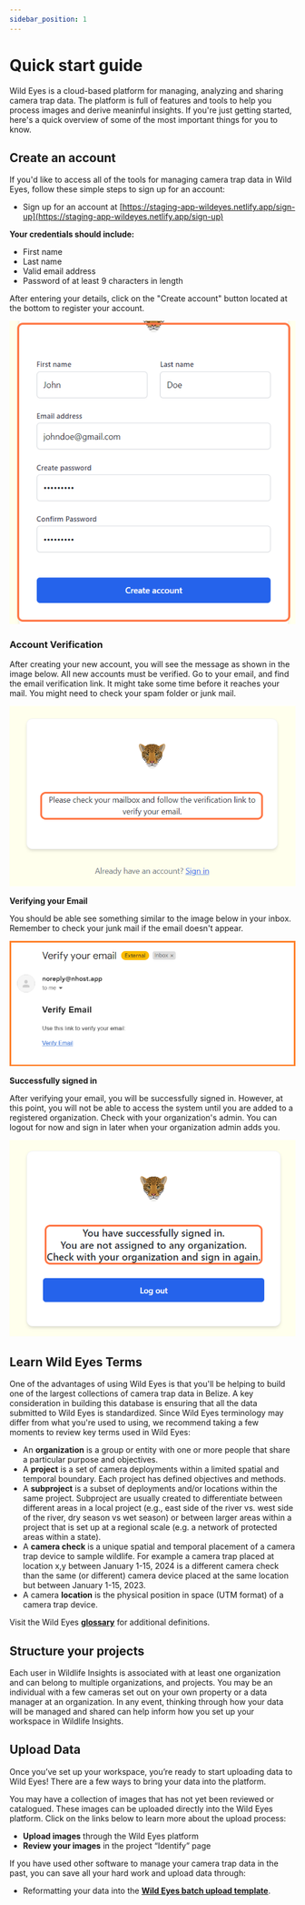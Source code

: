 ```yaml
---
sidebar_position: 1
---
```


# Quick start guide   

Wild Eyes is a cloud-based platform for managing, analyzing and sharing camera trap data. The platform is full of features and tools to help you process images and derive meaninful insights. If you're just getting started, here's a quick overview of some of the most important things for you to know. 


## Create an account

If you'd like to access all of the tools for managing camera trap data in Wild Eyes, follow these simple steps to sign up for an account:

- Sign up for an account at [https://staging-app-wildeyes.netlify.app/sign-up](https://staging-app-wildeyes.netlify.app/sign-up)

**Your credentials should include:** 

- First name
- Last name
- Valid email address 
- Password of at least 9 characters in length

After entering your details, click on the "Create account" button located at the bottom to register your account.

<!-- Picture Here -->
![](../getting-started-images/sign-in-or-create-account/create-account.png)  


### Account Verification

After creating your new account, you will see the message as shown in the image below. All new accounts must be verified. Go to your email, and find the email verification link. It might take some time before it reaches your mail. You might need to check your spam folder or junk mail.


<!-- Picture Here -->
![](../getting-started-images/sign-in-or-create-account/verify.png)


**Verifying your Email**

You should be able see something similar to the image below in your inbox. Remember to check your junk mail if the email doesn't appear.

<!-- Picture Here -->
![](../getting-started-images/sign-in-or-create-account/verification.png) 


**Successfully signed in**

After verifying your email, you will be successfully signed in. However, at this point, you will not be able to access the system until you are added to a registered organization. Check with your organization's admin. You can logout for now and sign in later when your organization admin adds you. 

<!-- Picture Here -->
![](../getting-started-images/sign-in-or-create-account/signedin.png)

## Learn Wild Eyes Terms
One of the advantages of using Wild Eyes is that you'll be helping to build one of the largest collections of camera trap data in Belize. A key consideration in building this database is ensuring that all the data submitted to Wild Eyes is standardized. Since Wild Eyes terminology may differ from what you're used to using, we recommend taking a few moments to review key terms used in Wild Eyes:

- An **organization** is a group or entity with one or more people that share a particular purpose and objectives.
- A **project** is a set of camera deployments within a limited spatial and temporal boundary. Each project has defined objectives and methods.
- A **subproject** is a subset of deployments and/or locations within the same project. Subproject are usually created to differentiate between different areas in a local project (e.g., east side of the river vs. west side of the river, dry season vs wet season) or between larger areas within a project that is set up at a regional scale (e.g. a network of protected areas within a state).
- A **camera check** is a unique spatial and temporal placement of a camera trap device to sample wildlife. For example a camera trap placed at location x,y between January 1-15, 2024 is a different camera check than the same (or different) camera device placed at the same location but between January 1-15, 2023.
- A camera **location** is the physical position in space (UTM format) of a camera trap device.

Visit the Wild Eyes **[glossary](/docs/the-basics/quick-start-guide#learn-wild-eyes-terms)** for additional definitions.

## Structure your projects

Each user in Wildlife Insights is associated with at least one organization and can belong to multiple organizations, and projects. You may be an individual with a few cameras set out on your own property or a data manager at an organization. In any event, thinking through how your data will be managed and shared can help inform how you set up your workspace in Wildlife Insights.

## Upload Data

Once you’ve set up your workspace, you’re ready to start uploading data to Wild Eyes! There are a few ways to bring your data into the platform.

You may have a collection of images that has not yet been reviewed or catalogued. These images can be uploaded directly into the Wild Eyes platform. Click on the links below to learn more about the upload process:

- **Upload images** through the Wild Eyes platform
- **Review your images** in the project “Identify” page

If you have used other software to manage your camera trap data in the past, you can save all your hard work and upload data through:

- Reformatting your data into the **[Wild Eyes batch upload template](https://docs.google.com/spreadsheets/d/1IOTO1-rlP5XJVvs1DhTMH_Ir7rAp8GW7/edit#gid=519033571)**.